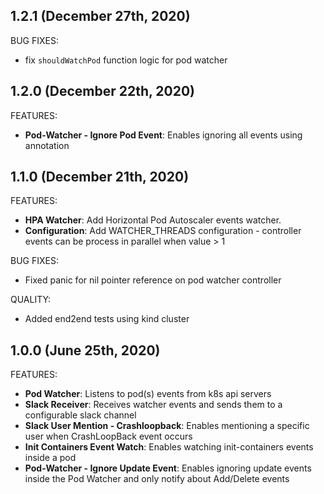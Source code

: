 ## 1.2.1 (December 27th, 2020)
 
BUG FIXES:
 * fix `shouldWatchPod` function logic for pod watcher

## 1.2.0 (December 22th, 2020)
 
FEATURES:
 * **Pod-Watcher - Ignore Pod Event**: Enables ignoring all events using annotation

## 1.1.0 (December 21th, 2020)
 
FEATURES:
 * **HPA Watcher**: Add Horizontal Pod Autoscaler events watcher.
 * **Configuration**: Add WATCHER_THREADS configuration - controller events can be process in parallel when value > 1

BUG FIXES:
 * Fixed panic for nil pointer reference on pod watcher controller

QUALITY:
 * Added end2end tests using kind cluster

## 1.0.0 (June 25th, 2020)

FEATURES:

 * **Pod Watcher**: Listens to pod(s) events from k8s api servers  
 * **Slack Receiver**: Receives watcher events and sends them to a configurable slack channel  
 * **Slack User Mention - Crashloopback**: Enables mentioning a specific user when CrashLoopBack event occurs
 * **Init Containers Event Watch**: Enables watching init-containers events inside a pod
 * **Pod-Watcher - Ignore Update Event**: Enables ignoring update events inside the Pod Watcher and only notify about Add/Delete events